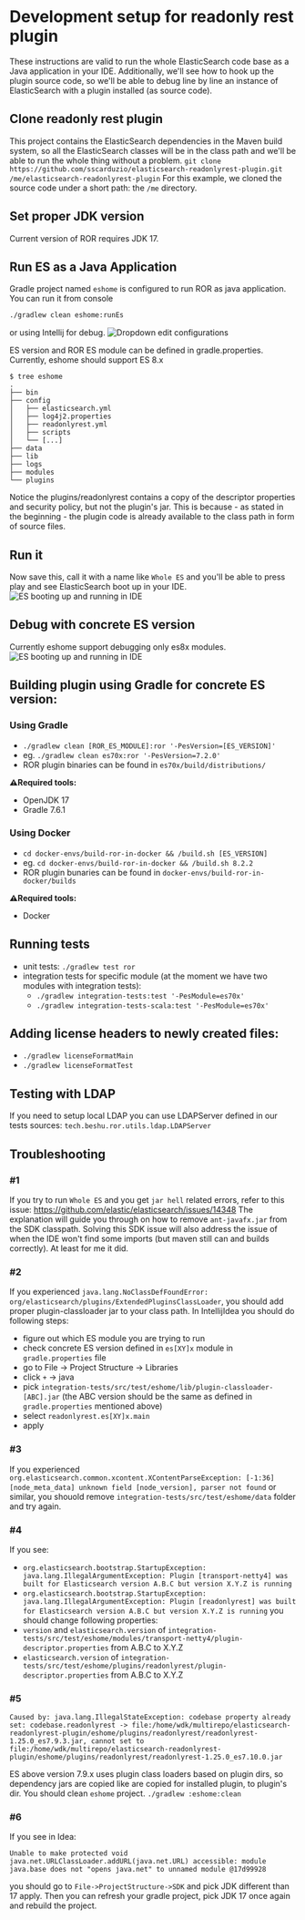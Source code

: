 # Development setup for readonly rest plugin
These instructions are valid to run the whole ElasticSearch code base as a Java application in your IDE. Additionally, we'll see how to hook up the plugin source code, so we'll be able to debug line by line an instance of ElasticSearch with a plugin installed (as source code).
## Clone readonly rest plugin
This project contains the ElasticSearch dependencies in the Maven build system, so all the ElasticSearch classes will be in the class path and we'll be able to run the whole thing without a problem.
`git clone https://github.com/sscarduzio/elasticsearch-readonlyrest-plugin.git /me/elasticsearch-readonlyrest-plugin`
For this example, we cloned the source code under a short path: the `/me` directory.
## Set proper JDK version
Current version of ROR requires JDK 17. 
## Run ES as a Java Application
Gradle project named `eshome` is configured to run ROR as java application. You can run it from console
```bash
./gradlew clean eshome:runEs
```
or using Intellij for debug. ![Dropdown edit configurations](https://i.imgur.com/KiFSyD9.png)

ES version and ROR ES module can be defined in gradle.properties. Currently, eshome should support ES 8.x

```
$ tree eshome
.
├── bin
├── config
│   ├── elasticsearch.yml
│   ├── log4j2.properties
│   ├── readonlyrest.yml
│   ├── scripts
│   └── [...]
├── data
├── lib
├── logs
├── modules
└── plugins
```
Notice the plugins/readonlyrest contains a copy of the descriptor properties and security policy, but not the plugin's jar. This is because - as stated in the beginning - the plugin code is already available to the class path in form of source files.
## Run it
Now save this, call it with a name like `Whole ES` and you'll be able to press play and see ElasticSearch boot up in your IDE.
![ES booting up and running in IDE](https://i.imgur.com/A4DfsWZ.png)
## Debug with concrete ES version
Currently eshome support debugging only es8x modules.
![ES booting up and running in IDE](https://i.imgur.com/s32SaI8.png) 
## Building plugin using Gradle for concrete ES version:

### Using Gradle
* `./gradlew clean [ROR_ES_MODULE]:ror '-PesVersion=[ES_VERSION]'` 
* eg. `./gradlew clean es70x:ror '-PesVersion=7.2.0'`
* ROR plugin binaries can be found in `es70x/build/distributions/`

**⚠️Required tools:**
* OpenJDK 17
* Gradle 7.6.1

### Using Docker
* `cd docker-envs/build-ror-in-docker && /build.sh [ES_VERSION]`
* eg. `cd docker-envs/build-ror-in-docker && /build.sh 8.2.2`
* ROR plugin bunaries can be found in `docker-envs/build-ror-in-docker/builds`

**⚠️Required tools:**
* Docker

## Running tests
* unit tests: `./gradlew test ror`
* integration tests for specific module (at the moment we have two modules with integration tests): 
  * `./gradlew integration-tests:test '-PesModule=es70x'` 
  * `./gradlew integration-tests-scala:test '-PesModule=es70x'`
## Adding license headers to newly created files:
* `./gradlew licenseFormatMain`
* `./gradlew licenseFormatTest`
## Testing with LDAP
If you need to setup local LDAP you can use LDAPServer defined in our tests sources: `tech.beshu.ror.utils.ldap.LDAPServer`
## Troubleshooting
### #1 
If you try to run `Whole ES` and you get `jar hell` related errors, refer to this issue: https://github.com/elastic/elasticsearch/issues/14348 The explanation will guide you through on how to remove `ant-javafx.jar` from the SDK classpath.
Solving this SDK issue will also address the issue of when the IDE won't find some imports (but maven still can and builds correctly). At least for me it did.
### #2
If you experienced `java.lang.NoClassDefFoundError: org/elasticsearch/plugins/ExtendedPluginsClassLoader`, you should add proper plugin-classloader jar to your class path. In IntellijIdea you should do following steps:
* figure out which ES module you are trying to run
* check concrete ES version defined in `es[XY]x` module in `gradle.properties` file
* go to File -> Project Structure -> Libraries
* click `+` -> java
* pick `integration-tests/src/test/eshome/lib/plugin-classloader-[ABC].jar` (the ABC version should be the same as defined in `gradle.properties` mentioned above)
* select `readonlyrest.es[XY]x.main`
* apply
### #3
If you experienced `org.elasticsearch.common.xcontent.XContentParseException: [-1:36] [node_meta_data] unknown field [node_version], parser not found` or similar, you shouold remove `integration-tests/src/test/eshome/data` folder and try again.
### #4
If you see:
* `org.elasticsearch.bootstrap.StartupException: java.lang.IllegalArgumentException: Plugin [transport-netty4] was built for Elasticsearch version A.B.C but version X.Y.Z is running`
* `org.elasticsearch.bootstrap.StartupException: java.lang.IllegalArgumentException: Plugin [readonlyrest] was built for Elasticsearch version A.B.C but version X.Y.Z is running`
you should change following properties:
* `version` and `elasticsearch.version` of `integration-tests/src/test/eshome/modules/transport-netty4/plugin-descriptor.properties` from A.B.C to X.Y.Z
* `elasticsearch.version` of `integration-tests/src/test/eshome/plugins/readonlyrest/plugin-descriptor.properties` from A.B.C to X.Y.Z
### #5
```
Caused by: java.lang.IllegalStateException: codebase property already set: codebase.readonlyrest -> file:/home/wdk/multirepo/elasticsearch-readonlyrest-plugin/eshome/plugins/readonlyrest/readonlyrest-1.25.0_es7.9.3.jar, cannot set to file:/home/wdk/multirepo/elasticsearch-readonlyrest-plugin/eshome/plugins/readonlyrest/readonlyrest-1.25.0_es7.10.0.jar
```
ES above version 7.9.x uses plugin class loaders based on plugin dirs, so dependency jars are copied like are copied for installed plugin, to plugin's dir. You should clean `eshome` project.
`./gradlew :eshome:clean`
### #6 
If you see in Idea:
```
Unable to make protected void java.net.URLClassLoader.addURL(java.net.URL) accessible: module java.base does not "opens java.net" to unnamed module @17d99928
```
you should go to `File->ProjectStructure->SDK` and pick JDK different than 17 apply. 
Then you can refresh your gradle project, pick JDK 17 once again and rebuild the project.    